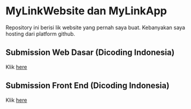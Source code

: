 # MyLinkWebsite dan MyLinkApp
Repository ini berisi lik website yang pernah saya buat. Kebanyakan saya hosting dari platform github.

## Submission Web Dasar (Dicoding Indonesia)
Klik [here](https://almuqsitalif08.github.io/Dicoding_Submission_Web_Dasar/ "Ini adalah website yg saya buat untuk memenuhi tugas dari Dicoding Indonesia")   

## Submission Front End (Dicoding Indonesia)
Klik [here](https://almuqsitalif08.github.io/Dicoding_Submission_Front_End_Pemula/ "Ini adalah website yg saya buat untuk memenuhi tugas dari Dicoding Indonesia")   

